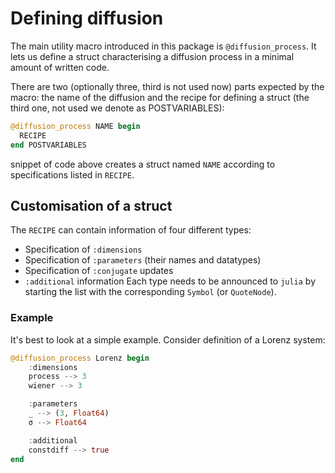 # Defining diffusion
The main utility macro introduced in this package is `@diffusion_process`. It lets us define a struct characterising a diffusion process in a minimal amount of written code.

There are two (optionally three, third is not used now) parts expected by the macro: the name of the diffusion and the recipe for defining a struct (the third one, not used we denote as POSTVARIABLES):
```julia
@diffusion_process NAME begin
  RECIPE
end POSTVARIABLES
```
snippet of code above creates a struct named `NAME` according to specifications listed in `RECIPE`.

## Customisation of a struct
The `RECIPE` can contain information of four different types:
- Specification of `:dimensions`
- Specification of `:parameters` (their names and datatypes)
- Specification of `:conjugate` updates
- `:additional` information
Each type needs to be announced to `julia` by starting the list with the corresponding `Symbol` (or `QuoteNode`).
### Example
It's best to look at a simple example. Consider definition of a Lorenz system:
```julia
@diffusion_process Lorenz begin
    :dimensions
    process --> 3
    wiener --> 3

    :parameters
    _ --> (3, Float64)
    σ --> Float64

    :additional
    constdiff --> true
end
```

